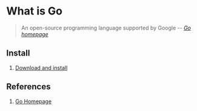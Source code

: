 # What is Go

> An open-source programming language supported by Google
> -- *[Go homepage](https://go.dev/)*

## Install

1. [Download and install](https://go.dev/doc/install)

## References

1. [Go Homepage](https://go.dev/)


